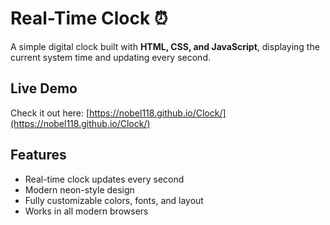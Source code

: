 # Real-Time Clock ⏰

A simple digital clock built with **HTML, CSS, and JavaScript**, displaying the current system time and updating every second.

## Live Demo
Check it out here: [https://nobel118.github.io/Clock/](https://nobel118.github.io/Clock/)

## Features
- Real-time clock updates every second
- Modern neon-style design
- Fully customizable colors, fonts, and layout
- Works in all modern browsers


